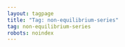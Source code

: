 ```yaml
---
layout: tagpage
title: "Tag: non-equilibrium-series"
tag: non-equilibrium-series
robots: noindex
---
```

